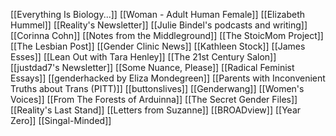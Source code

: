 [[Everything Is Biology...]]
[[Woman - Adult Human Female]]
[[Elizabeth Hummel]]
[[Reality's Newsletter]]
[[Julie Bindel's podcasts and writing]]
[[Corinna Cohn]]
[[Notes from the Middleground]]
[[The StoicMom Project]]
[[The Lesbian Post]]
[[Gender Clinic News]]
[[Kathleen Stock]]
[[James Esses]]
[[Lean Out with Tara Henley]]
[[The 21st Century Salon]]
[[justdad7's Newsletter]]
[[Some Nuance, Please]]
[[Radical Feminist Essays]]
[[genderhacked by Eliza Mondegreen]]
[[Parents with Inconvenient Truths about Trans (PITT)]]
[[buttonslives]]
[[Genderwang]]
[[Women's Voices]]
[[From The Forests of Arduinna]]
[[The Secret Gender Files]]
[[Reality's Last Stand]]
[[Letters from Suzanne]]
[[BROADview]]
[[Year Zero]]
[[Singal-Minded]]
